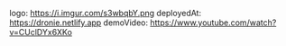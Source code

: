 logo: https://i.imgur.com/s3wbqbY.png
deployedAt: https://dronie.netlify.app
demoVideo: https://www.youtube.com/watch?v=CUclDYx6XKo
